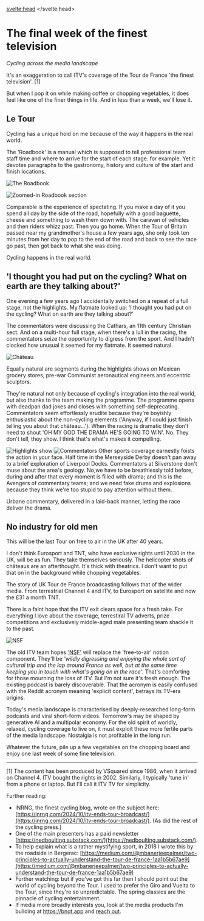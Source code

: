 <svelte:head>
    <link rel="canonical" href="https://mbanerjeepalmer.substack.com/p/the-final-week-of-the-finest-television">
</svelte:head>

# The final week of the finest television

_Cycling across the media landscape_

It's an exaggeration to call ITV's coverage of the Tour de France 'the finest television'. [1]

But when I pop it on while making coffee or chopping vegetables, it does feel like one of the finer things in life. And in less than a week, we'll lose it.

## Le Tour
Cycling has a unique hold on me because of the way it happens in the real world.

The 'Roadbook' is a manual which is supposed to tell professional team staff time and where to arrive for the start of each stage. for example. Yet it devotes paragraphs to the gastronomy, history and culture of the start and finish locations.


![The Roadbook](/assets/Roadbook%20zoomed%20out.png)


![Zoomed-in Roadbook section](/assets/Ventoux%20close.png)


Comparable is the experience of spectating. If you make a day of it you spend all day by the side of the road, hopefully with a good baguette, cheese and something to wash them down with. The caravan of vehicles and then riders whizz past. Then you go home. When the Tour of Britain passed near my grandmother's house a few years ago, she only took ten minutes from her day to pop to the end of the road and back to see the race go past, then got back to what she was doing.

Cycling happens in the real world.

## 'I thought you had put on the cycling? What on earth are they talking about?'

One evening a few years ago I accidentally switched on a repeat of a full stage, not the highlights. My flatmate looked up: 'I thought you had put on the cycling? What on earth are they talking about?'

The commentators were discussing the Cathars, an 11th century Christian sect. And on a multi-hour full stage, when there's a lull in the racing, the commentators seize the opportunity to digress from the sport. And I hadn't clocked how unusual it seemed for my flatmate. It seemed natural.

![Château](/assets/Chateau.png)

Equally natural are segments during the highlights shows on Mexican grocery stores, pre-war Communist aeronautical engineers and eccentric sculptors.

They're natural not only because of cycling's integration into the real world, but also thanks to the team making the programme. The programme opens with deadpan dad jokes and closes with something self-deprecating. Commentators seem effortlessly erudite because they're boyishly enthusiastic about the non-cycling elements ('Anyway, if I could just finish telling you about that château...'). When the racing is dramatic they don't need to shout 'OH MY GOD THE DRAMA HE'S GOING TO WIN'. No. They don't tell, they show. I think that's what's makes it compelling.

![Highlights show](/assets/Highlights.png)
![Commentators](/assets/Commentators.png)
Other sports coverage earnestly foists the action in your face. Half time in the Merseyside Derby doesn't pan away to a brief exploration of Liverpool Docks. Commentators at Silverstone don't muse about the area's geology. No,we have to be breathlessly told before, during and after that every moment is filled with drama; and this is the Avengers of commentary teams; and we need fake drums and explosions because they think we're too stupid to pay attention without them.

Urbane commentary, delivered in a laid-back manner, letting the race deliver the drama.

## No industry for old men

This will be the last Tour on free to air in the UK after 40 years.

I don't think Eurosport and TNT, who have exclusive rights until 2030 in the UK, will be as fun. They take themselves seriously. The helicopter shots of châteaus are an afterthought. It's thick with theatrics.  I don't want to put that on in the background while chopping vegetables.

The story of UK Tour de France broadcasting follows that of the wider media. From terrestrial Channel 4 and ITV, to Eurosport on satellite and now the £31 a month TNT.

There is a faint hope that the ITV exit clears space for a fresh take. For everything I love about the coverage, terrestiral TV adverts, prize competitions and exclusively middle-aged male presenting team shackle it to the past.

![NSF](/assets/NSF.png)

The old ITV team hopes ['NSF'](https://neverstraysfar.com/) will replace the 'free-to-air' notion component. They'll be _'wildly digressing and enjoying the whole sort of cultural trip and the lap around France as well, but at the same time keeping you in touch with what's going on in the race'_. That's comforting for those mourning the loss of ITV. But I'm not sure it's fresh enough. The existing podcast is barely discoverable. That the acronym is easily confused with the Reddit acronym meaning 'explicit content', betrays its TV-era origins.

Today's media landscape is characterised by deeply-researched long-form podcasts and viral short-form videos. Tomorrow's may be shaped by generative AI and a multipolar economy. For the old spirit of worldly, relaxed, cycling coverage to live on, it must exploit these more fertile parts of the media landscape. Nostalgia is not profitable in the long run.

Whatever the future, pile up a few vegetables on the chopping board and enjoy one last week of some fine television.

---
[1] The content has been produced by VSquared since 1986, when it arrived on Channel 4. ITV bought the rights in 2002. Similarly, I typically 'tune in' from a phone or laptop. But I'll call it ITV TV for simplicity.

Further reading:
- INRNG, the finest cycling blog, wrote on the subject here: [https://inrng.com/2024/10/itv-ends-tour-broadcast/](https://inrng.com/2024/10/itv-ends-tour-broadcast/). (As did the rest of the cycling press.)
- One of the main presenters has a paid newsletter [https://nedboulting.substack.com/](https://nedboulting.substack.com/).
- To help explain what is a rather mystifying sport, in 2018 I wrote this by the roadside in Bergerac: [https://medium.com/@mbanerjeepalmer/two-principles-to-actually-understand-the-tour-de-france-1aa1b5b67ae9](https://medium.com/@mbanerjeepalmer/two-principles-to-actually-understand-the-tour-de-france-1aa1b5b67ae9)
- Further watching: but if you've got this far then I should point out the world of cycling beyond the Tour. I used to prefer the Giro and Vuelta to the Tour, since they're so unpredictable. The spring classics are the pinnacle of cycling entertainment.
- If media more broadly interests you, look at the media products I'm building at https://bnqt.app and [reach out](hello@maurice.fm).
